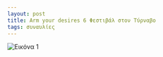 ```yaml
---
layout: post
title: Arm your desires 6 Φεστιβάλ στον Τύρναβο
tags: συναυλίες
---
```


![Εικόνα 1](https://chief.github.io/public/images/lives/04-08-12.jpg)
